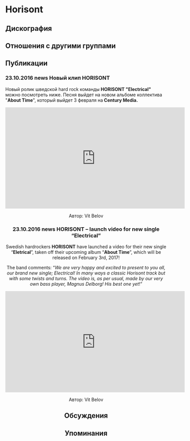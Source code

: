 # Horisont



## Дискография


## Отношения с другими группами


## Публикации

### 23.10.2016 news Новый клип HORISONT

<p>Новый ролик шведской hard rock команды <strong>HORISONT "Electrical"</strong> можно посмотреть ниже. Песня выйдет на новом альбоме коллектива "<strong>About Time</strong>", который выйдет 3 февраля на<strong> Century Media.</strong></p><p><center><iframe width="560" height="315" src="https://www.youtube.com/embed/itiipGePr5E" frameborder="0" allowfullscreen></iframe></p>
Автор: Vit Belov

### 23.10.2016 news HORISONT – launch video for new single “Electrical”

<p>Swedish hardrockers <strong>HORISONT</strong> have launched a video for their new single “<strong>Eletrical</strong>”, taken off their upcoming album “<strong>About Time</strong>”, which will be released on February 3rd, 2017!</p><p>The band comments: “<em>We are very happy and excited to present to you all, our brand new single; Electrical! In many ways a classic Horisont track but with some twists and turns. The video is, as per usual, made by our very own bass player, Magnus Delborg! His best one yet</em>!”</p><p><center><iframe width="560" height="315" src="https://www.youtube.com/embed/itiipGePr5E" frameborder="0" allowfullscreen></iframe></p>
Автор: Vit Belov


## Обсуждения


## Упоминания

